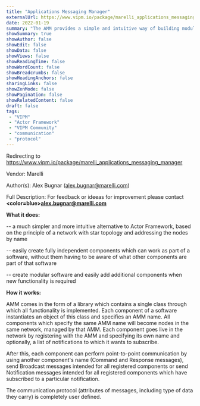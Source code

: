 ```yaml
---
title: "Applications Messaging Manager"
externalUrl: https://www.vipm.io/package/marelli_applications_messaging_manager
date: 2022-01-19
summary: "The AMM provides a simple and intuitive way of building modular and scalable software."
showSummary: true
showAuthor: false
showEdit: false
showData: false
showViews: false
showReadingTime: false
showWordCount: false
showBreadcrumbs: false
showHeadingAnchors: false
sharingLinks: false
showZenMode: false
showPagination: false
showRelatedContent: false
draft: false
tags:
 - "VIPM"
 - "Actor Framework"
 - "VIPM Community"
 - "communication"
 - "protocol"
---
```


Redirecting to https://www.vipm.io/package/marelli_applications_messaging_manager

Vendor: Marelli

Author(s): Alex Bugnar (alex.bugnar@marelli.com)
 
Full Description:
For feedback or ideeas for improvement please contact **<color=blue>alex.bugnar@marelli.com</color>**

**What it does:**

  --  a much simpler and more intuitive alternative to Actor Framework, based on the principle of a network with star topology and addressing the nodes by name

  --  easily create fully independent components which can work as part of a software, without them having to be aware of what other components are part of that software

  --  create modular software and easily add additional components when new functionality is required

**How it works:**

AMM comes in the form of a library which contains a single class through which all functionality is implemented. Each component of a software instantiates an object of this class and specifies an AMM name. All components which specify the same AMM name will become nodes in the same network, managed by that AMM. Each component goes live in the network by registering with the AMM and specifying its own name and optionally, a list of notifications to which it wants to subscribe.

After this, each component can perform point-to-point communication by using another component's name (Command and Response messages), send Broadcast messages intended for all registered components or send Notification messages intended for all registered components which have subscribed to a particular notification. 

The communication protocol (attributes of messages, including type of data they carry) is completely user defined.